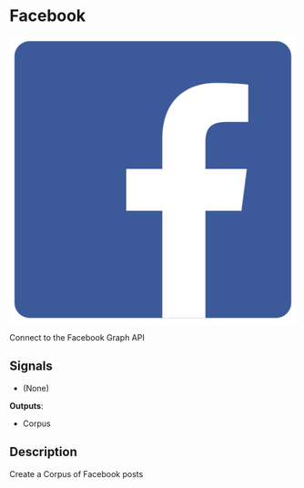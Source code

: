 Facebook
===========

![image](icons/facebook-logo.svg)

Connect to the Facebook Graph API

Signals
-------

- (None)

**Outputs**:

- Corpus

Description
-----------

Create a Corpus of Facebook posts